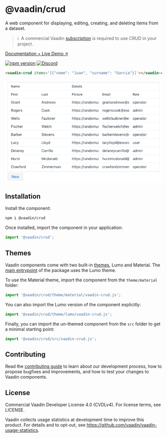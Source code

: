 # @vaadin/crud

A web component for displaying, editing, creating, and deleting items from a dataset.

> ℹ️&nbsp; A commercial Vaadin [subscription](https://vaadin.com/pricing) is required to use CRUD in your project.

[Documentation + Live Demo ↗](https://vaadin.com/docs/latest/ds/components/crud)

[![npm version](https://badgen.net/npm/v/@vaadin/crud)](https://www.npmjs.com/package/@vaadin/crud)
[![Discord](https://img.shields.io/discord/732335336448852018?label=discord)](https://discord.gg/PHmkCKC)

```html
<vaadin-crud items='[{"name": "Juan", "surname": "Garcia"}]'></vaadin-crud>
```

[<img src="https://raw.githubusercontent.com/vaadin/web-components/master/packages/crud/screenshot.gif" width="702" alt="Screenshot of vaadin-crud">](https://vaadin.com/docs/latest/ds/components/crud)

## Installation

Install the component:

```sh
npm i @vaadin/crud
```

Once installed, import the component in your application:

```js
import '@vaadin/crud';
```

## Themes

Vaadin components come with two built-in [themes](https://vaadin.com/docs/latest/ds/customization/using-themes), Lumo and Material.
The [main entrypoint](https://github.com/vaadin/web-components/blob/master/packages/crud/vaadin-crud.js) of the package uses the Lumo theme.

To use the Material theme, import the component from the `theme/material` folder:

```js
import '@vaadin/crud/theme/material/vaadin-crud.js';
```

You can also import the Lumo version of the component explicitly:

```js
import '@vaadin/crud/theme/lumo/vaadin-crud.js';
```

Finally, you can import the un-themed component from the `src` folder to get a minimal starting point:

```js
import '@vaadin/crud/src/vaadin-crud.js';
```

## Contributing

Read the [contributing guide](https://vaadin.com/docs/latest/guide/contributing/overview) to learn about our development process, how to propose bugfixes and improvements, and how to test your changes to Vaadin components.

## License

Commercial Vaadin Developer License 4.0 (CVDLv4). For license terms, see LICENSE.

Vaadin collects usage statistics at development time to improve this product.
For details and to opt-out, see https://github.com/vaadin/vaadin-usage-statistics.
